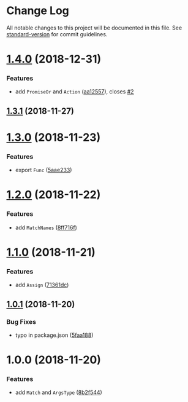 # Change Log

All notable changes to this project will be documented in this file. See [standard-version](https://github.com/conventional-changelog/standard-version) for commit guidelines.

<a name="1.4.0"></a>

# [1.4.0](https://github.com/danielpa9708/ts-types-utils/compare/v1.3.1...v1.4.0) (2018-12-31)

### Features

- add `PromiseOr` and `Action` ([aa12557](https://github.com/danielpa9708/ts-types-utils/commit/aa12557)), closes [#2](https://github.com/danielpa9708/ts-types-utils/issues/2)

<a name="1.3.1"></a>

## [1.3.1](https://github.com/danielpa9708/ts-types-utils/compare/v1.3.0...v1.3.1) (2018-11-27)

<a name="1.3.0"></a>

# [1.3.0](https://github.com/danielpa9708/ts-types-utils/compare/v1.2.0...v1.3.0) (2018-11-23)

### Features

- export `Func` ([5aae233](https://github.com/danielpa9708/ts-types-utils/commit/5aae233))

<a name="1.2.0"></a>

# [1.2.0](https://github.com/danielpa9708/ts-types-utils/compare/v1.1.0...v1.2.0) (2018-11-22)

### Features

- add `MatchNames` ([8ff716f](https://github.com/danielpa9708/ts-types-utils/commit/8ff716f))

<a name="1.1.0"></a>

# [1.1.0](https://github.com/danielpa9708/ts-types-utils/compare/v1.0.1...v1.1.0) (2018-11-21)

### Features

- add `Assign` ([71361dc](https://github.com/danielpa9708/ts-types-utils/commit/71361dc))

<a name="1.0.1"></a>

## [1.0.1](https://github.com/danielpa9708/ts-types-utils/compare/v1.0.0...v1.0.1) (2018-11-20)

### Bug Fixes

- typo in package.json ([5faa188](https://github.com/danielpa9708/ts-types-utils/commit/5faa188))

<a name="1.0.0"></a>

# 1.0.0 (2018-11-20)

### Features

- add `Match` and `ArgsType` ([8b2f544](https://github.com/danielpa9708/ts-type-utils/commit/8b2f544))
